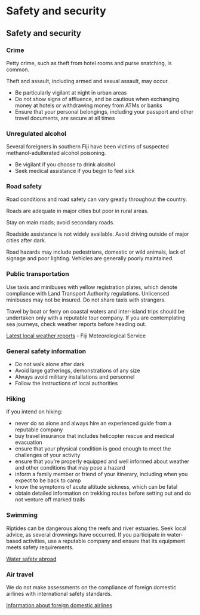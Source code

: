 # Safety and security

## Safety and security

### Crime

Petty crime, such as theft from hotel rooms and purse snatching, is common.

Theft and assault, including armed and sexual assault, may occur.

* Be particularly vigilant at night in urban areas
* Do not show signs of affluence, and be cautious when exchanging money at hotels or withdrawing money from ATMs or banks
* Ensure that your personal belongings, including your passport and other travel documents, are secure at all times

### Unregulated alcohol

Several foreigners in southern Fiji have been victims of suspected methanol-adulterated alcohol poisoning.

* Be vigilant if you choose to drink alcohol
* Seek medical assistance if you begin to feel sick

### Road safety

Road conditions and road safety can vary greatly throughout the country.

Roads are adequate in major cities but poor in rural areas.

Stay on main roads; avoid secondary roads.

Roadside assistance is not widely available. Avoid driving outside of major cities after dark.

Road hazards may include pedestrians, domestic or wild animals, lack of signage and poor lighting. Vehicles are generally poorly maintained.

### Public transportation

Use taxis and minibuses with yellow registration plates, which denote compliance with Land Transport Authority regulations. Unlicensed minibuses may not be insured. Do not share taxis with strangers.

Travel by boat or ferry on coastal waters and inter-island trips should be undertaken only with a reputable tour company. If you are contemplating sea journeys, check weather reports before heading out.

[Latest local weather reports](http://www.met.gov.fj/) - Fiji Meteorological Service

### General safety information

* Do not walk alone after dark
* Avoid large gatherings, demonstrations of any size
* Always avoid military installations and personnel
* Follow the instructions of local authorities

### Hiking

If you intend on hiking:

* never do so alone and always hire an experienced guide from a reputable company
* buy travel insurance that includes helicopter rescue and medical evacuation
* ensure that your physical condition is good enough to meet the challenges of your activity
* ensure that you’re properly equipped and well informed about weather and other conditions that may pose a hazard
* inform a family member or friend of your itinerary, including when you expect to be back to camp
* know the symptoms of acute altitude sickness, which can be fatal
* obtain detailed information on trekking routes before setting out and do not venture off marked trails

### Swimming

Riptides can be dangerous along the reefs and river estuaries. Seek local advice, as several drownings have occurred. If you participate in water-based activities, use a reputable company and ensure that its equipment meets safety requirements.

[Water safety abroad](https://travel.gc.ca/travelling/health-safety/water-safety)

### Air travel

We do not make assessments on the compliance of foreign domestic airlines with international safety standards.

[Information about foreign domestic airlines](https://travel.gc.ca/air/in-flight-safety#other)